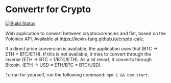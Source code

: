 # Convertr for Crypto
[![Build Status](https://travis-ci.org/kevin-fang/crypto-calc.svg?branch=master)](https://travis-ci.org/kevin-fang/convertr-for-crypto)

Web application to convert between cryptocurrencies and fiat, based on the Poloniex API. Available at https://kevin-fang.github.io/crypto-calc.

If a direct price conversion is available, the application uses that (BTC -> ETH = BTC/ETH). If this is not available, it tries to convert through the inverse (ETH -> BTC = 1/BTC/ETH). As a lst resort, it converts through Bitcoin. (ETH -> USD = ETH/BTC * BTC/USD).

To run for yourself, run the following command: `npm i && npm start`.
